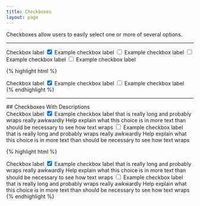 ```yaml
---
title: Checkboxes
layout: page
---
```


<p class="t-4">Checkboxes allow users to easily select one or more of several options.</p>

<hr />

<div class="container-full-width">
	<div class="dh-form__group g-1_2">
		<label class="dh-form__label">Checkbox label</label>
		<label class="dh-choice">
			<input type="checkbox" name="check1" checked>
			<span class="dh-choice__label">Example checkbox label</span>
		</label>
		<label class="dh-choice">
			<input type="checkbox" name="check1">
			<span class="dh-choice__label">Example checkbox label</span>
		</label>
		<label class="dh-choice">
			<input type="checkbox" name="check1">
			<span class="dh-choice__label">Example checkbox label</span>
		</label>
		<label class="dh-choice">
			<input type="checkbox" name="check1">
			<span class="dh-choice__label">Example checkbox label</span>
		</label>
	</div>
</div>

{% highlight html %}
<div class="dh-form__group g-1_2">
	<label class="dh-form__label">Checkbox label</label>
	<label class="dh-choice">
		<input type="checkbox" name="check1" checked>
		<span class="dh-choice__label">Example checkbox label</span>
	</label>
	<label class="dh-choice">
		<input type="checkbox" name="check1">
		<span class="dh-choice__label">Example checkbox label</span>
	</label>
</div>
{% endhighlight %}

<hr />
## Checkboxes With Descriptions
<div class="container-full-width">
	<div class="dh-form__group">
		<label class="dh-form__label">Checkbox label</label>
		<label class="dh-choice">
			<input type="checkbox" name="check1" checked>
			<span class="dh-choice__label">Example checkbox label that is really long and probably wraps really awkwardly</span>
			<span class="dh-choice__description">Help explain what this choice is in more text than should be necessary to see how text wraps</span>
		</label>
		<label class="dh-choice">
			<input type="checkbox" name="check1">
			<span class="dh-choice__label">Example checkbox label that is really long and probably wraps really awkwardly</span>
			<span class="dh-choice__description">Help explain what this choice is in more text than should be necessary to see how text wraps</span>
		</label>
	</div>
</div>

{% highlight html %}
<div class="dh-form__group">
	<label class="dh-form__label">Checkbox label</label>
	<label class="dh-choice">
		<input type="checkbox" name="check1" checked>
		<span class="dh-choice__label">Example checkbox label that is really long and probably wraps really awkwardly</span>
		<span class="dh-choice__description">Help explain what this choice is in more text than should be necessary to see how text wraps</span>
	</label>
	<label class="dh-choice">
		<input type="checkbox" name="check1">
		<span class="dh-choice__label">Example checkbox label that is really long and probably wraps really awkwardly</span>
		<span class="dh-choice__description">Help explain what this choice is in more text than should be necessary to see how text wraps</span>
	</label>
</div>
{% endhighlight %}
